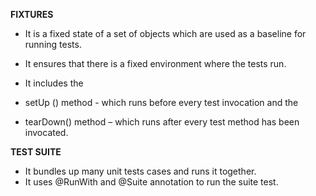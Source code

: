 
<b>FIXTURES</b>

- It is a fixed state of a set of objects which are used as a baseline for running tests.

- It ensures that there is a fixed environment where the tests run.

- It includes the 
 - setUp () method - which runs before every test invocation and the 
 - tearDown() method – which runs after every test method has been invocated.

<b>TEST SUITE</b>

- It bundles up many unit tests cases and runs it together.
- It uses @RunWith and @Suite annotation to run the suite test.
